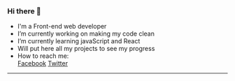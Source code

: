 ### Hi there 👋

-  I'm a Front-end web developer
-  I’m currently working on making my code clean
-  I’m currently learning javaScript and React
-  Will put here all my projects to see my progress
-  How to reach me:   
   [Facebook](https://www.facebook.com/ahmedtharwatAT/)   [Twitter](https://twitter.com/better_call_u)

---
